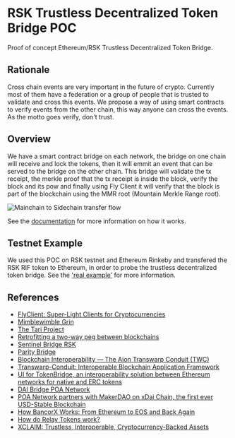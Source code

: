 # RSK Trustless Decentralized Token Bridge POC

Proof of concept Ethereum/RSK Trustless Decentralized Token Bridge.

## Rationale
Cross chain events are very important in the future of crypto. Currently most of them have a federation or a group of people that is trusted to validate and cross this events. We propose a way of using smart contracts to verify events from the other chain, this way anyone can cross the events. As the motto goes verify, don't trust.

## Overview
We have a smart contract bridge on each network, the bridge on one chain will receive and lock the tokens, then it will emmit an event that can be served to the bridge on the other chain. This bridge will validate the tx receipt, the merkle proof that the tx receipt is inside the block, verify the block and its pow and finally using Fly Client it will verify that the block is part of the blockchain using the MMR root (Mountain Merkle Range root).

![Mainchain to Sidechain transfer flow](./images/mainchain_to_sidechain_high_level.jpg?raw=true "Mainchain to Sidechain transfer")

See the [documentation](./docs) for more information on how it works.

## Testnet Example
We used this POC on RSK testnet and Ethereum Rinkeby and transfered the RSK RIF token to Ethereum, in order to probe the trustless decentralized token bridge.
See the ['real example'](./docs/RealExample.md) for more information.

## References
- [FlyClient: Super-Light Clients for Cryptocurrencies](https://eprint.iacr.org/2019/226.pdf)
- [Mimblewimble Grin](https://github.com/mimblewimble/grin/blob/master/doc/mmr.md)
- [The Tari Project](https://docs.rs/merklemountainrange/0.0.1/src/merklemountainrange/lib.rs.html#23-183)
- [Retrofitting a two-way peg between blockchains](https://people.cs.uchicago.edu/~teutsch/papers/dogethereum.pdf)
- [Sentinel Bridge RSK](https://github.com/InfoCorp-Technologies/sentinel-bridge-rsk)
- [Parity Bridge](https://github.com/paritytech/parity-bridge)
- [Blockchain Interoperability — The Aion Transwarp Conduit (TWC)](https://blog.aion.network/blockchain-interoperability-the-aion-transwarp-conduit-twc-4f6ac2e79cec)
- [Transwarp-Conduit: Interoperable Blockchain Application Framework](https://aion.network/media/TWC_Paper_Final.pdf)
- [UI for TokenBridge, an interoperability solution between Ethereum networks for native and ERC tokens](https://github.com/poanetwork/bridge-ui)
- [DAI Bridge POA Network](https://dai-bridge.poa.network/)
- [POA Network partners with MakerDAO on xDai Chain, the first ever USD-Stable Blockchain](https://medium.com/poa-network/poa-network-partners-with-makerdao-on-xdai-chain-the-first-ever-usd-stable-blockchain-65a078c41e6a)
- [How BancorX Works: From Ethereum to EOS and Back Again](https://blog.bancor.network/how-bancorx-works-from-ethereum-to-eos-and-back-again-649336ea1c4)
- [How do Relay Tokens work?](https://support.bancor.network/hc/en-us/articles/360000471472-How-do-Relay-Tokens-work-)
- [XCLAIM: Trustless, Interoperable, Cryptocurrency-Backed Assets](https://eprint.iacr.org/2018/643.pdf)

